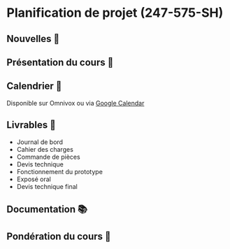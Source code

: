 # Planification de projet (247-575-SH)

## Nouvelles 📰

## Présentation du cours 👋

## Calendrier 📅
Disponible sur Omnivox ou via [Google Calendar](https://calendar.google.com/calendar/u/0?cid=dTg2MG02MzRmZTQxcTdzaTdpOHN1a3V2NWNAZ3JvdXAuY2FsZW5kYXIuZ29vZ2xlLmNvbQ)

## Livrables 📝
* Journal de bord
* Cahier des charges
* Commande de pièces
* Devis technique
* Fonctionnement du prototype
* Exposé oral
* Devis technique final
## Documentation 📚

## Pondération du cours 💯

